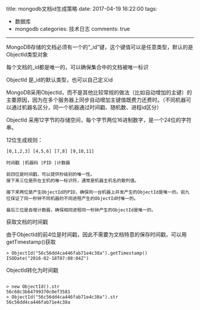 title: mongodb文档id生成策略
date: 2017-04-19 16:22:00
tags:
- 数据库
- mongodb
categories: 技术日志
comments: true
---

MongoDB存储的文档必须有一个的“_id”键，这个键值可以是任意类型，默认的是ObjectId类型对象
<!--more-->
每个文档的_id都是唯一的，可以确保集合中的文档被唯一标识

ObjectId 是_id的默认类型，也可以自己定义id


MongoDB采用ObjectId，而不是其他比较常规的做法（比如自动增加的主键）的主要原因，因为在多个服务器上同步自动增加主键值既费力还费时。（不同机器可以通过机器名区分，同一个机器通过时间戳、随机数、进程id区分）

ObjectId 采用12字节的存储空间，每个字节两位16进制数字，是一个24位的字符串。

12位生成规则：

	[0,1,2,3] [4,5,6] [7,8] [9,10,11]
	
	时间戳 |机器码 |PID |计数器

	前四位是时间戳，可以提供秒级别的唯一性。
	接下来三位是所在主机的唯一标识符，通常是机器主机名的散列值。
	
	接下来两位是产生ObjectId的PID，确保同一台机器上并发产生的ObjectId是唯一的。前九位保证了同一秒钟不同机器的不同进程产生的ObjectId时唯一的。
	
	最后三位是自增计数器，确保相同进程同一秒钟产生的ObjectId是唯一的。

获取文档的时间戳

由于ObjectId的前4位是时间戳，因此不需要为文档特意的保存时间戳，可以用getTimestamp()获取
```
> ObjectId("56c56dd4ca446fab71e4c38a").getTimestamp()
ISODate("2016-02-18T07:08:04Z")

```

ObjectId转化为时间戳

```

> new ObjectId().str
56c68c3b64799370c0ef3581
> ObjectId("56c56dd4ca446fab71e4c38a").str
56c56dd4ca446fab71e4c38a

```